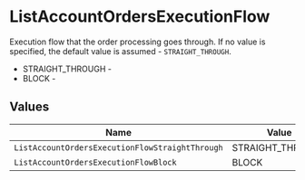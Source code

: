 # ListAccountOrdersExecutionFlow

Execution flow that the order processing goes through. If no value is specified, the default value is assumed - `STRAIGHT_THROUGH`.
* STRAIGHT_THROUGH - 
* BLOCK - 


## Values

| Name                                            | Value                                           |
| ----------------------------------------------- | ----------------------------------------------- |
| `ListAccountOrdersExecutionFlowStraightThrough` | STRAIGHT_THROUGH                                |
| `ListAccountOrdersExecutionFlowBlock`           | BLOCK                                           |